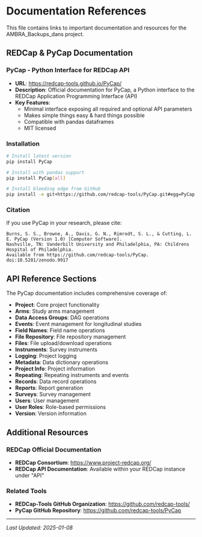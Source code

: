 # Documentation References

This file contains links to important documentation and resources for the AMBRA_Backups_dans project.

## REDCap & PyCap Documentation

### PyCap - Python Interface for REDCap API
- **URL**: https://redcap-tools.github.io/PyCap/
- **Description**: Official documentation for PyCap, a Python interface to the REDCap Application Programming Interface (API)
- **Key Features**:
  - Minimal interface exposing all required and optional API parameters
  - Makes simple things easy & hard things possible
  - Compatible with pandas dataframes
  - MIT licensed

### Installation
```bash
# Install latest version
pip install PyCap

# Install with pandas support
pip install PyCap[all]

# Install bleeding edge from GitHub
pip install -e git+https://github.com/redcap-tools/PyCap.git#egg=PyCap
```

### Citation
If you use PyCap in your research, please cite:
```
Burns, S. S., Browne, A., Davis, G. N., Rimrodt, S. L., & Cutting, L. E. PyCap (Version 1.0) [Computer Software]. 
Nashville, TN: Vanderbilt University and Philadelphia, PA: Childrens Hospital of Philadelphia. 
Available from https://github.com/redcap-tools/PyCap. doi:10.5281/zenodo.9917
```

## API Reference Sections

The PyCap documentation includes comprehensive coverage of:

- **Project**: Core project functionality
- **Arms**: Study arms management
- **Data Access Groups**: DAG operations
- **Events**: Event management for longitudinal studies
- **Field Names**: Field name operations
- **File Repository**: File repository management
- **Files**: File upload/download operations
- **Instruments**: Survey instruments
- **Logging**: Project logging
- **Metadata**: Data dictionary operations
- **Project Info**: Project information
- **Repeating**: Repeating instruments and events
- **Records**: Data record operations
- **Reports**: Report generation
- **Surveys**: Survey management
- **Users**: User management
- **User Roles**: Role-based permissions
- **Version**: Version information

## Additional Resources

### REDCap Official Documentation
- **REDCap Consortium**: https://www.project-redcap.org/
- **REDCap API Documentation**: Available within your REDCap instance under "API"

### Related Tools
- **REDCap-Tools GitHub Organization**: https://github.com/redcap-tools/
- **PyCap GitHub Repository**: https://github.com/redcap-tools/PyCap

---

*Last Updated: 2025-01-08*
